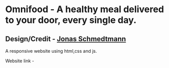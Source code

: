 # Omnifood - A healthy meal delivered to your door, every single day.

## Design/Credit - [Jonas Schmedtmann](https://www.udemy.com/user/jonasschmedtmann/)

A responsive website using html,css and js.

Website link -
